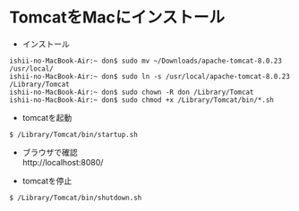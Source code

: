 # TomcatをMacにインストール

* インストール
```
ishii-no-MacBook-Air:~ don$ sudo mv ~/Downloads/apache-tomcat-8.0.23 /usr/local/
ishii-no-MacBook-Air:~ don$ sudo ln -s /usr/local/apache-tomcat-8.0.23 /Library/Tomcat
ishii-no-MacBook-Air:~ don$ sudo chown -R don /Library/Tomcat
ishii-no-MacBook-Air:~ don$ sudo chmod +x /Library/Tomcat/bin/*.sh
```

* tomcatを起動
```
$ /Library/Tomcat/bin/startup.sh
```

* ブラウザで確認  
http://localhost:8080/

* tomcatを停止
```
$ /Library/Tomcat/bin/shutdown.sh
```
